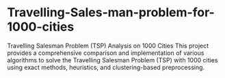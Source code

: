 # Travelling-Sales-man-problem-for-1000-cities
Travelling Salesman Problem (TSP) Analysis on 1000 Cities
This project provides a comprehensive comparison and implementation of various algorithms to solve the Travelling Salesman Problem (TSP) with 1000 cities using exact methods, heuristics, and clustering-based preprocessing.
